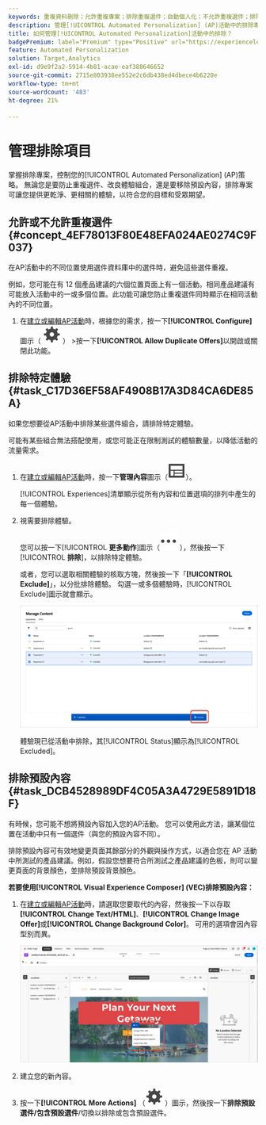 ```yaml
---
keywords: 重複資料刪除；允許重複專案；排除重複選件；自動個人化；不允許重複選件；排除；預設內容；
description: 管理[!UICONTROL Automated Personalization] (AP)活動中的排除專案。
title: 如何管理[!UICONTROL Automated Personalization]活動中的排除？
badgePremium: label="Premium" type="Positive" url="https://experienceleague.adobe.com/docs/target/using/introduction/intro.html?lang=en#premium newtab=true" tooltip="檢視Target Premium包含的內容。"
feature: Automated Personalization
solution: Target,Analytics
exl-id: d9e9f2a2-5914-4b81-acae-eaf388646652
source-git-commit: 2715e803938ee552e2c6db438ed4dbece4b6220e
workflow-type: tm+mt
source-wordcount: '483'
ht-degree: 21%

---
```


# 管理排除項目

掌握排除專案，控制您的[!UICONTROL Automated Personalization] (AP)策略。 無論您是要防止重複選件、改良體驗組合，還是要移除預設內容，排除專案可讓您提供更乾淨、更相關的體驗，以符合您的目標和受眾期望。

## 允許或不允許重複選件 {#concept_4EF78013F80E48EFA024AE0274C9F037}

在AP活動中的不同位置使用選件資料庫中的選件時，避免這些選件重複。

例如，您可能在有 12 個產品建議的六個位置頁面上有一個活動。相同產品建議有可能放入活動中的一或多個位置。此功能可讓您防止重複選件同時顯示在相同活動內的不同位置。

1. 在[建立或編輯AP活動](/help/main/c-activities/t-automated-personalization/create-ap-activity.md)時，根據您的需求，按一下&#x200B;**[!UICONTROL Configure]**&#x200B;圖示（ ![設定圖示](/help/main/assets/icons/Setting.svg) ） >按一下&#x200B;**[!UICONTROL Allow Duplicate Offers]**&#x200B;以開啟或關閉此功能。

## 排除特定體驗 {#task_C17D36EF58AF4908B17A3D84CA6DE85A}

如果您想要從AP活動中排除某些選件組合，請排除特定體驗。

可能有某些組合無法搭配使用，或您可能正在限制測試的體驗數量，以降低活動的流量需求。

1. 在[建立或編輯AP活動](/help/main/c-activities/t-automated-personalization/create-ap-activity.md)時，按一下&#x200B;**管理內容**&#x200B;圖示（![管理內容圖示](/help/main/assets/icons/Experience.svg)）。

   [!UICONTROL Experiences]清單顯示從所有內容和位置選項的排列中產生的每一個體驗。

1. 視需要排除體驗。

   您可以按一下&#x200B;[!UICONTROL **更多動作**]&#x200B;圖示（![更多動作圖示](/help/main/assets/icons/MoreSmall.svg) ），然後按一下&#x200B;[!UICONTROL **排除**]，以排除特定體驗。

   或者，您可以選取相關體驗的核取方塊，然後按一下「**[!UICONTROL Exclude]**」，以分批排除體驗。 勾選一或多個體驗時，[!UICONTROL Exclude]圖示就會顯示。

   ![分批排除體驗](/help/main/c-activities/t-automated-personalization/assets/exclude1.png)

   體驗現已從活動中排除，其[!UICONTROL Status]顯示為[!UICONTROL Excluded]。

## 排除預設內容 {#task_DCB4528989DF4C05A3A4729E5891D18F}

有時候，您可能不想將預設內容加入您的AP活動。 您可以使用此方法，讓某個位置在活動中只有一個選件（與您的預設內容不同）。

排除預設內容可有效地變更頁面其餘部分的外觀與操作方式，以適合您在 AP 活動中所測試的產品建議。例如，假設您想要符合所測試之產品建議的色板，則可以變更頁面的背景顏色，並排除預設背景顏色。

**若要使用[!UICONTROL Visual Experience Composer] (VEC)排除預設內容：**

1. 在[建立或編輯AP活動](/help/main/c-activities/t-automated-personalization/create-ap-activity.md)時，請選取您要取代的內容，然後按一下以存取&#x200B;**[!UICONTROL Change Text/HTML]**、**[!UICONTROL Change Image Offer]**&#x200B;或&#x200B;**[!UICONTROL Change Background Color]**。 可用的選項會因內容型別而異。

   ![變更選項](/help/main/c-activities/t-automated-personalization/assets/options.png)
1. 建立您的新內容。

1. 按一下&#x200B;**[!UICONTROL More Actions]** （![更多動作圖示](/help/main/assets/icons/Setting.svg) ）圖示，然後按一下&#x200B;**排除預設選件/包含預設選件**/切換以排除或包含預設選件。

   <!-- Depending on the content or offer type, the [!UICONTROL Include] checkbox is in a slightly different place. 

   For Text/HTML content: 

   ![Include checkbox in Edit Text/HTML dialog box](/help/main/c-activities/t-automated-personalization/assets/exclude_content_vec_1a.png)

   For Image/Video content: 

   ![Include checkbox in Select Content dialog box](/help/main/c-activities/t-automated-personalization/assets/exclude_content_vec_2a.png)

   For background color: 

   ![Include checkbox in Edit Background Color dialog box](/help/main/c-activities/t-automated-personalization/assets/exclude_content_vec_3a.png)-->

<!-- 1. Click **[!UICONTROL Save]**.

   You can see the experiences created from the offers you specified under [!UICONTROL Manage Content]. You notice that no experiences are created in [!UICONTROL Manage Content] using the default offer you excluded. 

   ![exclude_content_vec_4 image](assets/exclude_content_vec_4.png)

**To exclude default content using the [!UICONTROL Form-Based Experience Composer]:** 

1. While creating or editing an AP activity, click **[!UICONTROL Change Text/HTML]** or **[!UICONTROL Change Image Offer]** under **[!UICONTROL Content]**. 
1. In the dialog box, create your new content and uncheck **[!UICONTROL Include]** to the right of the default content (or uncheck the Default Image/Video in the [!UICONTROL Select Content] screen). 

   Depending on the content or offer type, the [!UICONTROL Include] checkbox is in a slightly different place. 

   For Text/HTML content: 

   ![exclude_content_form_1 image](assets/exclude_content_form_1.png)

   For Image/Video content: 

   ![exclude_content_form_2 image](assets/exclude_content_form_2.png)

1. Click **[!UICONTROL Save]**. 

   You can see the experiences created from the offers you specified under [!UICONTROL Manage Content]. You notice that no experiences are created in [!UICONTROL Manage Content] using the default offer you excluded. 

   ![exclude_content_form_3 image](assets/exclude_content_form_3.png)-->

